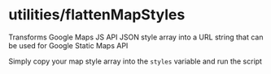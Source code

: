 # utilities/flattenMapStyles
Transforms Google Maps JS API JSON style array into a URL string that can be used for Google Static Maps API

Simply copy your map style array into the `styles` variable and run the script
